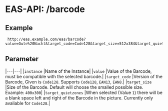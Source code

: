 #  EAS-API: /barcode

##  Example

~~~
 http://eas.example.com/eas/barcode?value=Gute%20Nacht&target_code=Code128&target_size=512x384&target_quietzones=1&instance=example
~~~


##  Parameter


|---|---|
|`instance`          |Name of the Instance|
|`value`             |Value of the Barcode, must be compatible with the selected barcode.|
|`target_code`       |Version of the Barcode, Given is `Code128`. Supports `Code128`, `EAN13`, `EAN8`.|
|`target_size`       |Size of the Barcode. Default will choose the smalled possible size. Example: `400x300`|
|`target_quietzones` |When selected (Value `1`) there will be a blank space left and right of the Barcode in the picture. Currently only avaliable for `Code128`.|

 
